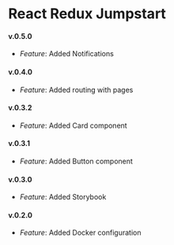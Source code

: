 # React Redux Jumpstart

#### v.0.5.0
* *Feature*: Added Notifications

#### v.0.4.0
* *Feature*: Added routing with pages

#### v.0.3.2
* *Feature*: Added Card component

#### v.0.3.1
* *Feature*: Added Button component

#### v.0.3.0
* *Feature*: Added Storybook

#### v.0.2.0
* *Feature*: Added Docker configuration
